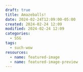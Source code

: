 ```yaml
---
draft: true
title: Amazeballs!
date: 2024-02-24T12:09:00-05:00
created: 2024-02-24 12:09
modified: 2024-02-24 12:09
categories:
  - SSG
tags:
  - such-wow
resources:
  - name: featured-image
  - name: featured-image-preview
---
```

